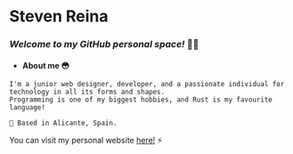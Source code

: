
# Steven Reina

### *Welcome to my GitHub personal space!* 👨‍💻

- #### About me 😳

```
I'm a junior web designer, developer, and a passionate individual for technology in all its forms and shapes.
Programming is one of my biggest hobbies, and Rust is my favourite language!

📍 Based in Alicante, Spain.
```

You can visit my personal website [here!](https://stevenreina.com/) ⚡️
